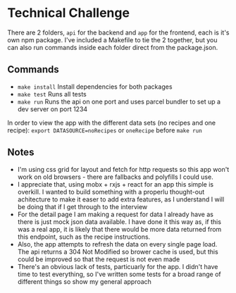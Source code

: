 # Technical Challenge

There are 2 folders, `api` for the backend and `app` for the frontend, each is it's own npm package.  I've included a Makefile to tie the 2 together, but you can also run commands inside each folder direct from the package.json.

## Commands
* `make install` Install dependencies for both packages
* `make test` Runs all tests
* `make run` Runs the api on one port and uses parcel bundler to set up a dev server on port 1234

In order to view the app with the different data sets (no recipes and one recipe):
`export DATASOURCE=noRecipes` or `oneRecipe` before `make run`

## Notes

* I'm using css grid for layout and fetch for http requests so this app won't work on old browsers - there are fallbacks and polyfills I could use.
* I appreciate that, using mobx + rxjs + react for an app this simple is overkill.  I wanted to build something with a properlu thought-out achitecture to make it easer to add extra features, as I understand I will be doing that if I get through to the interview
* For the detail page I am  making a request for data I already have as there is just mock json data available.  I have done it this way as, if this was a real app, it is likely that there would be more data returned from this endpoint, such as the recipe instructions.
* Also, the app attempts to refresh the data on every single page load.  The api returns a 304 Not Modified so brower cache is used, but this could be improved so that the request is not even made
* There's an obvious lack of tests, particuarly for the app.  I didn't have time to test everything, so I've written some tests for a broad range of different things so show my general approach
